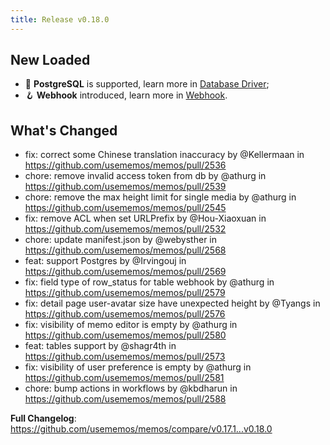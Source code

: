 ```yaml
---
title: Release v0.18.0
---
```


## New Loaded

- 🐘 **PostgreSQL** is supported, learn more in [Database Driver](https://www.usememos.com/docs/install/database#using-postgresql);
- 🪝 **Webhook** introduced, learn more in [Webhook](https://www.usememos.com/docs/advanced-settings/webhook).

## What's Changed

- fix: correct some Chinese translation inaccuracy by @Kellermaan in https://github.com/usememos/memos/pull/2536
- chore: remove invalid access token from db by @athurg in https://github.com/usememos/memos/pull/2539
- chore: remove the max height limit for single media by @athurg in https://github.com/usememos/memos/pull/2545
- fix: remove ACL when set URLPrefix by @Hou-Xiaoxuan in https://github.com/usememos/memos/pull/2532
- chore: update manifest.json by @webysther in https://github.com/usememos/memos/pull/2568
- feat: support Postgres by @Irvingouj in https://github.com/usememos/memos/pull/2569
- fix: field type of row_status for table webhook by @athurg in https://github.com/usememos/memos/pull/2579
- fix: detail page user-avatar size have unexpected height by @Tyangs in https://github.com/usememos/memos/pull/2576
- fix: visibility of memo editor is empty by @athurg in https://github.com/usememos/memos/pull/2580
- feat: tables support by @shagr4th in https://github.com/usememos/memos/pull/2573
- fix: visibility of user preference is empty by @athurg in https://github.com/usememos/memos/pull/2581
- chore: bump actions in workflows by @kbdharun in https://github.com/usememos/memos/pull/2588

**Full Changelog**: https://github.com/usememos/memos/compare/v0.17.1...v0.18.0
